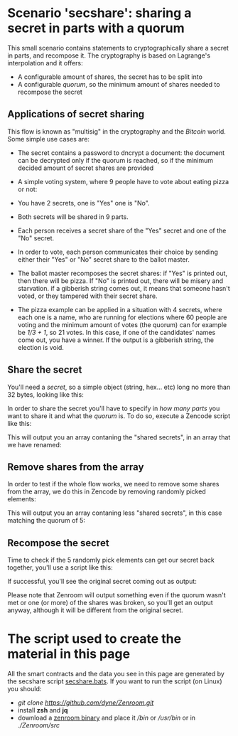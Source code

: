 # Scenario 'secshare': sharing a secret in parts with a quorum


This small scenario contains statements to cryptographically share a secret in parts, and recompose it. The cryptography is based on Lagrange's interpolation and it offers:

 - A configurable amount of shares, the secret has to be split into
 - A configurable *quorum*, so the minimum amount of shares needed to recompose the secret
 
## Applications of secret sharing

This flow is known as "multisig" in the cryptography and the *Bitcoin* world. Some simple use cases are:
 - The secret contains a password to dncrypt a document: the document can be decrypted only if the quorum is reached, so if the minimum decided amount of secret shares are provided 
 - A simple voting system, where 9 people have to vote about eating pizza or not:
  - You have 2 secrets, one is "Yes" one is "No".
  - Both secrets will be shared in 9 parts.
  - Each person receives a secret share of the "Yes" secret and one of the "No" secret.
  - In order to vote, each person communicates their choice by sending either their "Yes" or "No" secret share to the ballot master.
  - The ballot master recomposes the secret shares: if "Yes" is printed out, then there will be pizza. If "No" is printed out, there will be misery and starvation. if a gibberish string comes out, it means that someone hasn't voted, or they tampered with their secret share.
  
 - The pizza example can be applied in a situation with 4 secrets, where each one is a name, who are running for elections where 60 people are voting and the minimum amount of votes (the quorum) can for example be *1/3 + 1*, so 21 votes. In this case, if one of the candidates' names come out, you have a winner. If the output is a gibberish string, the election is void. 


## Share the secret

You'll need a *secret*, so a simple object (string, hex... etc) long no more than 32 bytes, looking like this:

[](../_media/examples/zencode_cookbook/secshare/Secret.json ':include :type=code json')

In order to share the secret you'll have to specify in *how many parts* you want to share it and what the *quorum* is. To do so, execute a Zencode script like this:

[](../_media/examples/zencode_cookbook/secshare/createSharedSecret.zen ':include :type=code gherkin')

This will output you an array contaning the "shared secrets", in an array that we have renamed:

[](../_media/examples/zencode_cookbook/secshare/sharedSecret.json ':include :type=code json')

## Remove shares from the array

In order to test if the whole flow works, we need to remove some shares from the array, we do this in Zencode by removing randomly picked elements:

[](../_media/examples/zencode_cookbook/secshare/removeShares.zen ':include :type=code gherkin')

This will output you an array contaning less "shared secrets", in this case matching the quorum of 5:

[](../_media/examples/zencode_cookbook/secshare/sharedSecret5parts.json ':include :type=code json')


## Recompose the secret

Time to check if the 5 randomly pick elements can get our secret back together, you'll use a script like this:

[](../_media/examples/zencode_cookbook/secshare/composeSecretShares.zen ':include :type=code gherkin')

If successful, you'll see the original secret coming out as output:

[](../_media/examples/zencode_cookbook/secshare/composedSecretShares.json ':include :type=code json')

Please note that Zenroom will output something even if the quorum wasn't met or one (or more) of the shares was broken, so you'll get an output anyway, although it will be different from the original secret.




# The script used to create the material in this page

All the smart contracts and the data you see in this page are generated by the secshare script [secshare.bats](https://github.com/dyne/Zenroom/blob/master/test/zencode/secshare.bats). If you want to run the script (on Linux) you should: 
 - *git clone https://github.com/dyne/Zenroom.git*
 - install **zsh** and **jq**
 - download a [zenroom binary](https://zenroom.org/#downloads) and place it */bin* or */usr/bin* or in *./Zenroom/src*
